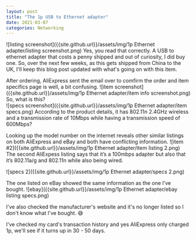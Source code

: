 ```yaml
---
layout: post
title: "The 1p USB to Ethernet adapter"
date: 2021-03-07
categories: Networking
---
```

![listing screenshot]({{site.github.url}}/assets/img/1p Ethernet adapter/listing screenshot.png)
Yes, you read that correctly. A USB to ethernet adapter that costs a penny shipped and out of curiosity, I did buy one.
So, over the next few weeks, as this gets shipped from China to the UK, I'll keep this blog post updated with what's going on with this item.

After ordering, AliExpress sent the email over to comfirm the order and item specifics page is well, a bit confusing.
![item screenshot]({{site.github.url}}/assets/img/1p Ethernet adapter/item info screenshot.png)
So, what is this? <br>
![specs screenshot]({{site.github.url}}/assets/img/1p Ethernet adapter/item specs.png)
According to the product details, it has 802.11n 2.4GHz wireless and a transmission rate of 10Mbps while having a transmission speed of 600Mbps? <br>

Looking up the model number on the internet reveals other similar listings on both AliExpress and eBay and both have conflicting information.
![item #2]({{site.github.url}}/assets/img/1p Ethernet adapter/item listing 2.png)
The second AliExpess listing says that it’s a 100mbps adapter but also that it’s 802.11a/g and 802.11n while also being wired.

![specs 2]({{site.github.url}}/assets/img/1p Ethernet adapter/specs 2.png)

The one listed on eBay showed the same information as the one I’ve bought.
![ebay]({{site.github.url}}/assets/img/1p Ethernet adapter/ebay listing specs.png)

I've also checked the manufacturer's website and it's no longer listed so I  don't know what I've bought. 😅

I've checked my card's transaction history and yes AliExpress only charged 1p, we'll see if it turns up in 30 - 50 days.